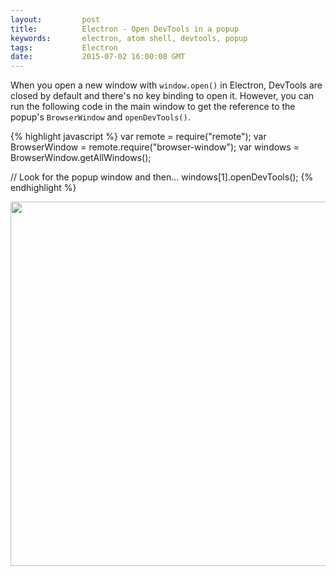 ```yaml
---
layout:         post
title:          Electron - Open DevTools in a popup
keywords:       electron, atom shell, devtools, popup
tags:           Electron
date:           2015-07-02 16:00:00 GMT
---
```


When you open a new window with `window.open()` in Electron, DevTools are closed by default and there's no key binding to open it. However, you can run the following code in the main window to get the reference to the popup's `BrowserWindow` and `openDevTools()`.


{% highlight javascript %}
var remote = require("remote");
var BrowserWindow = remote.require("browser-window");
var windows = BrowserWindow.getAllWindows();

// Look for the popup window and then...
windows[1].openDevTools();
{% endhighlight %}


<img src="{{ site.base_url }}/images/2015-07-02-electron-popup-devtools.gif" width="681" height="583" />